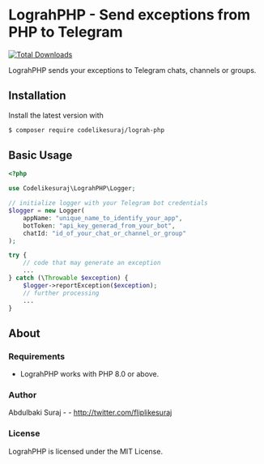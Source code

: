 # LograhPHP - Send exceptions from PHP to Telegram

[![Total Downloads](https://img.shields.io/packagist/dt/codelikesuraj/lograh-php.svg)](https://packagist.org/packages/codelikesuraj/lograh-php)

LograhPHP sends your exceptions to Telegram chats, channels or groups.

## Installation

Install the latest version with

```bash
$ composer require codelikesuraj/lograh-php
```

## Basic Usage

```php
<?php

use Codelikesuraj\LograhPHP\Logger;

// initialize logger with your Telegram bot credentials
$logger = new Logger(
    appName: "unique_name_to_identify_your_app",
    botToken: "api_key_generad_from_your_bot",
    chatId: "id_of_your_chat_or_channel_or_group"
);

try {
    // code that may generate an exception
    ...
} catch (\Throwable $exception) {
    $logger->reportException($exception);
    // further processing
    ...
}
```

## About

### Requirements

- LograhPHP works with PHP 8.0 or above.

### Author

Abdulbaki Suraj - <codelikesuraj> - <http://twitter.com/fliplikesuraj><br />

### License

LograhPHP is licensed under the MIT License.
